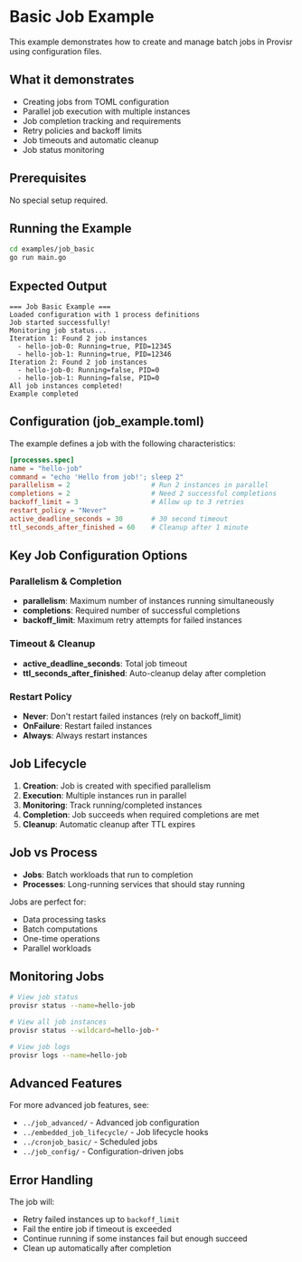 # Basic Job Example

This example demonstrates how to create and manage batch jobs in Provisr using configuration files.

## What it demonstrates

- Creating jobs from TOML configuration
- Parallel job execution with multiple instances
- Job completion tracking and requirements
- Retry policies and backoff limits
- Job timeouts and automatic cleanup
- Job status monitoring

## Prerequisites

No special setup required.

## Running the Example

```bash
cd examples/job_basic
go run main.go
```

## Expected Output

```
=== Job Basic Example ===
Loaded configuration with 1 process definitions
Job started successfully!
Monitoring job status...
Iteration 1: Found 2 job instances
  - hello-job-0: Running=true, PID=12345
  - hello-job-1: Running=true, PID=12346
Iteration 2: Found 2 job instances
  - hello-job-0: Running=false, PID=0
  - hello-job-1: Running=false, PID=0
All job instances completed!
Example completed
```

## Configuration (job_example.toml)

The example defines a job with the following characteristics:

```toml
[processes.spec]
name = "hello-job"
command = "echo 'Hello from job!'; sleep 2"
parallelism = 2                    # Run 2 instances in parallel
completions = 2                    # Need 2 successful completions
backoff_limit = 3                  # Allow up to 3 retries
restart_policy = "Never"
active_deadline_seconds = 30       # 30 second timeout
ttl_seconds_after_finished = 60    # Cleanup after 1 minute
```

## Key Job Configuration Options

### Parallelism & Completion
- **parallelism**: Maximum number of instances running simultaneously
- **completions**: Required number of successful completions
- **backoff_limit**: Maximum retry attempts for failed instances

### Timeout & Cleanup
- **active_deadline_seconds**: Total job timeout
- **ttl_seconds_after_finished**: Auto-cleanup delay after completion

### Restart Policy
- **Never**: Don't restart failed instances (rely on backoff_limit)
- **OnFailure**: Restart failed instances
- **Always**: Always restart instances

## Job Lifecycle

1. **Creation**: Job is created with specified parallelism
2. **Execution**: Multiple instances run in parallel
3. **Monitoring**: Track running/completed instances
4. **Completion**: Job succeeds when required completions are met
5. **Cleanup**: Automatic cleanup after TTL expires

## Job vs Process

- **Jobs**: Batch workloads that run to completion
- **Processes**: Long-running services that should stay running

Jobs are perfect for:
- Data processing tasks
- Batch computations
- One-time operations
- Parallel workloads

## Monitoring Jobs

```bash
# View job status
provisr status --name=hello-job

# View all job instances
provisr status --wildcard=hello-job-*

# View job logs
provisr logs --name=hello-job
```

## Advanced Features

For more advanced job features, see:
- `../job_advanced/` - Advanced job configuration
- `../embedded_job_lifecycle/` - Job lifecycle hooks
- `../cronjob_basic/` - Scheduled jobs
- `../job_config/` - Configuration-driven jobs

## Error Handling

The job will:
- Retry failed instances up to `backoff_limit`
- Fail the entire job if timeout is exceeded
- Continue running if some instances fail but enough succeed
- Clean up automatically after completion